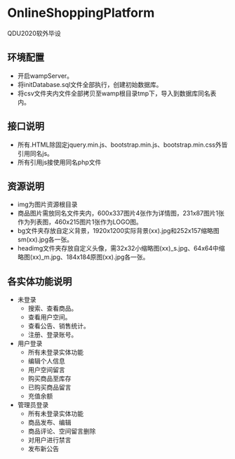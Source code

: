 # OnlineShoppingPlatform
QDU2020软外毕设

## 环境配置
- 开启wampServer。
- 将initDatabase.sql文件全部执行，创建初始数据库。
- 将csv文件夹内文件全部拷贝至wamp根目录tmp下，导入到数据库同名表内。

## 接口说明
- 所有.HTML除固定jquery.min.js、bootstrap.min.js、bootstrap.min.css外皆引用同名js。
- 所有引用js接使用同名php文件

## 资源说明
- img为图片资源根目录
- 商品图片需放同名文件夹内，600x337图片4张作为详情图，231x87图片1张作为列表图，460x215图片1张作为LOGO图。
- bg文件夹存放自定义背景，1920x1200实际背景(xx).jpg和252x157缩略图sm(xx).jpg各一张。
- headimg文件夹存放自定义头像，需32x32小缩略图(xx)_s.jpg、64x64中缩略图(xx)_m.jpg、184x184原图(xx).jpg各一张。

## 各实体功能说明
- 未登录
  - 搜索、查看商品。
  - 查看用户空间。
  - 查看公告、销售统计。
  - 注册、登录账号。
- 用户登录
  - 所有未登录实体功能
  - 编辑个人信息
  - 用户空间留言
  - 购买商品至库存
  - 已购买商品留言
  - 充值余额
- 管理员登录
  - 所有未登录实体功能
  - 商品发布、编辑
  - 商品评论、空间留言删除
  - 对用户进行禁言
  - 发布新公告
